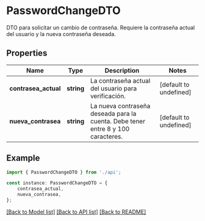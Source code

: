 # PasswordChangeDTO

DTO para solicitar un cambio de contraseña. Requiere la contraseña actual del usuario y la nueva contraseña deseada.

## Properties

Name | Type | Description | Notes
------------ | ------------- | ------------- | -------------
**contrasea_actual** | **string** | La contraseña actual del usuario para verificación. | [default to undefined]
**nueva_contrasea** | **string** | La nueva contraseña deseada para la cuenta. Debe tener entre 8 y 100 caracteres. | [default to undefined]

## Example

```typescript
import { PasswordChangeDTO } from './api';

const instance: PasswordChangeDTO = {
    contrasea_actual,
    nueva_contrasea,
};
```

[[Back to Model list]](../README.md#documentation-for-models) [[Back to API list]](../README.md#documentation-for-api-endpoints) [[Back to README]](../README.md)
